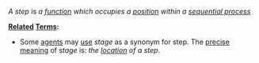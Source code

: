 *A step* is *a [function](https://github.com/gcassel/Modular-Organization-Terminology/blob/master/terms/function.md) which occupies a [position](https://github.com/gcassel/Modular-Organization-Terminology/blob/master/terms/position.md) within a [sequential process](https://github.com/gcassel/Modular-Organization-Terminology/blob/master/compound-terms/sequential-process.md)*

**[Related](https://github.com/gcassel/Modular-Organization-Terminology/blob/master/terms/relationship.md) [Terms](https://github.com/gcassel/Modular-Organization-Terminology/blob/master/terms/term.md):** 

* Some [agents](https://github.com/gcassel/Modular-Organization-Terminology/blob/master/terms/agent.md) may [use](https://github.com/gcassel/Modular-Organization-Terminology/blob/master/terms/use.md) *stage* as a synonym for step.  The [precise](https://github.com/gcassel/Modular-Organization-Terminology/blob/master/terms/specialize.md) [meaning](https://github.com/gcassel/Modular-Organization-Terminology/blob/master/terms/mean.md) of *stage* is: *the [location](https://github.com/gcassel/Modular-Organization-Terminology/blob/master/terms/location.md) of a step*.

